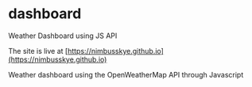 # dashboard
Weather Dashboard using JS API

The site is live at [https://nimbusskye.github.io](https://nimbusskye.github.io)

Weather dashboard using the OpenWeatherMap API through Javascript
